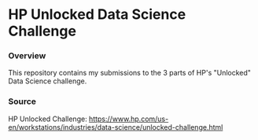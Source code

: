 # HP Unlocked Data Science Challenge

### Overview
This repository contains my submissions to the 3 parts of HP's "Unlocked" Data Science challenge.


### Source
HP Unlocked Challenge: https://www.hp.com/us-en/workstations/industries/data-science/unlocked-challenge.html